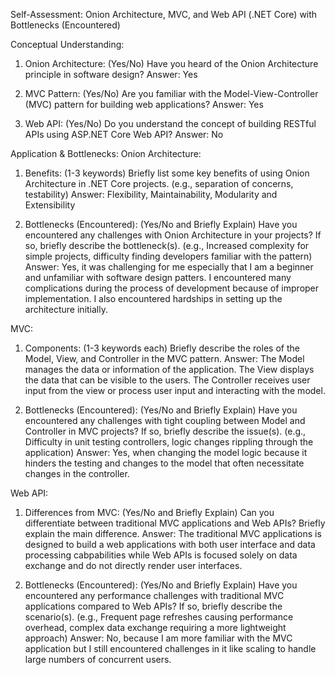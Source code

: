 Self-Assessment: Onion Architecture, MVC, and Web API (.NET Core) with Bottlenecks (Encountered)

Conceptual Understanding: 
1. Onion Architecture: (Yes/No) 
Have you heard of the Onion Architecture principle in software design?
Answer: Yes
 
3. MVC Pattern: (Yes/No) 
Are you familiar with the Model-View-Controller (MVC) pattern for building web applications?
Answer: Yes
 
4. Web API: (Yes/No) 
Do you understand the concept of building RESTful APIs using ASP.NET Core Web API?
Answer: No


Application & Bottlenecks:
Onion Architecture:
1. Benefits: (1-3 keywords)
Briefly list some key benefits of using Onion Architecture in .NET Core projects. (e.g., separation of concerns, testability)
Answer: Flexibility, Maintainability, Modularity and Extensibility
 
2. Bottlenecks (Encountered): (Yes/No and Briefly Explain)
Have you encountered any challenges with Onion Architecture in your projects? If so, briefly describe the bottleneck(s). (e.g., Increased complexity for simple projects, difficulty finding developers familiar with the pattern) 
Answer: Yes, it was challenging for me especially that I am a beginner and unfamiliar with software design patters. I encountered many complications during the process of development because of improper implementation. I also encountered hardships in setting up the architecture initially.


MVC:
1. Components: (1-3 keywords each)
Briefly describe the roles of the Model, View, and Controller in the MVC pattern.
Answer: The Model manages the data or information of the application. The View displays the data that can be visible to the users. The Controller receives user input from the view or process user input and interacting with the model.


2. Bottlenecks (Encountered): (Yes/No and Briefly Explain)
Have you encountered any challenges with tight coupling between Model and Controller in MVC projects? If so, briefly describe the issue(s). (e.g., Difficulty in unit testing controllers, logic changes rippling through the application)
Answer: Yes, when changing the model logic because it hinders the testing and changes to the model that often necessitate changes in the controller.

 
Web API:
1. Differences from MVC: (Yes/No and Briefly Explain)
Can you differentiate between traditional MVC applications and Web APIs? Briefly explain the main difference.
Answer: The traditional MVC applications is designed to build a web applications with both user interface and data processing cabpabilities while Web APIs is focused solely on data exchange and do not directly render user interfaces.

2. Bottlenecks (Encountered): (Yes/No and Briefly Explain) 
Have you encountered any performance challenges with traditional MVC applications compared to Web APIs? If so, briefly describe the scenario(s). (e.g., Frequent page refreshes causing performance overhead, complex data exchange requiring a more lightweight approach)
Answer: No, because I am more familiar with the MVC application but I still encountered challenges in it like scaling to handle large numbers of concurrent users.
